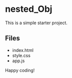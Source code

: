 # nested_Obj

This is a simple starter project.

## Files
- index.html
- style.css
- app.js

Happy coding!
